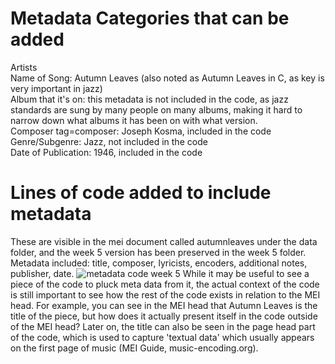 # Metadata Categories that can be added
Artists
<br>Name of Song: Autumn Leaves (also noted as Autumn Leaves in C, as key is very important in jazz)
<br>Album that it's on: this metadata is not included in the code, as jazz standards are sung by many people on many albums, making it hard to narrow down what albums it has been on with what version.
<br>Composer tag=composer: Joseph Kosma, included in the code
<br>Genre/Subgenre: Jazz, not included in the code
<br>Date of Publication: 1946, included in the code
# Lines of code added to include metadata
These are visible in the mei document called autumnleaves under the data folder, and the week 5 version has been preserved in the week 5 folder. Metadata included: title, composer, lyricists, encoders, additional notes, publisher, date.
![metadata code week 5](https://github.com/user-attachments/assets/2fe9af9c-3b8b-4a8a-bcac-4221afd4b651)
While it may be useful to see a piece of the code to pluck meta data from it, the actual context of the code is still important to see how the rest of the code exists in relation to the MEI head. For example, you can see in the MEI head that Autumn Leaves is the title of the piece, but how does it actually present itself in the code outside of the MEI head? Later on, the title can also be seen in the page head part of the code, which is used to capture 'textual data' which usually appears on the first page of music (MEI Guide, music-encoding.org).
